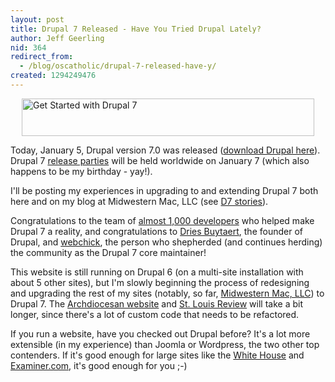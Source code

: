 ```yaml
---
layout: post
title: Drupal 7 Released - Have You Tried Drupal Lately?
author: Jeff Geerling
nid: 364
redirect_from:
  - /blog/oscatholic/drupal-7-released-have-y/
created: 1294249476
---
```

<p class="rtecenter"><a href="http://drupal.org/start"><img src="http://www.opensourcecatholic.com/sites/opensourcecatholic.com/files/user-uploads/oscatholic/get-started-drupal-7.jpeg" alt="Get Started with Drupal 7" width="468" height="60" style="width: 468px; height: 60px; display: block; margin-left: auto; margin-right: auto; border-width: 0px; border-style: solid;" class="blog-image" /></a></p>
<p>Today, January 5, Drupal version 7.0 was released (<a href="http://drupal.org/project/drupal">download Drupal here</a>). Drupal 7 <a href="http://www.drupal7releaseparty.org/">release parties</a> will be held worldwide on January 7 (which also happens to be my birthday - yay!).</p>
<p>I'll be posting my experiences in upgrading to and extending Drupal 7 both here and on my blog at Midwestern Mac, LLC (see <a href="http://www.midwesternmac.com/category/tags/drupal-7">D7 stories</a>).</p>
<p>Congratulations to the team of <a href="http://growingventuresolutions.com/blog/contributors-drupal-7-final-numbers">almost 1,000 developers</a> who helped make Drupal 7 a reality, and congratulations to <a href="http://buytaert.net/">Dries Buytaert</a>, the founder of Drupal, and <a href="http://www.webchick.net/">webchick</a>, the person who shepherded (and continues herding) the community as the Drupal 7 core maintainer!</p>
<p>This website is still running on Drupal 6 (on a multi-site installation with about 5 other sites), but I'm slowly beginning the process of redesigning and upgrading the rest of my sites (notably, so far, <a href="http://www.midwesternmac.com/">Midwestern Mac, LLC</a>) to Drupal 7. The <a href="http://archstl.org/">Archdiocesan website</a> and <a href="http://stlouisreview.com/">St. Louis Review</a> will take a bit longer, since there's a lot of custom code that needs to be refactored.</p>
<p>If you run a website, have you checked out Drupal before? It's a lot more extensible (in my experience) than Joomla or Wordpress, the two other top contenders. If it's good enough for large sites like the <a href="http://drupal.org/whitehouse-gov-launches-on-drupal-engages-community">White House</a> and <a href="http://drupal.org/node/701104">Examiner.com</a>, it's good enough for you ;-)</p>
